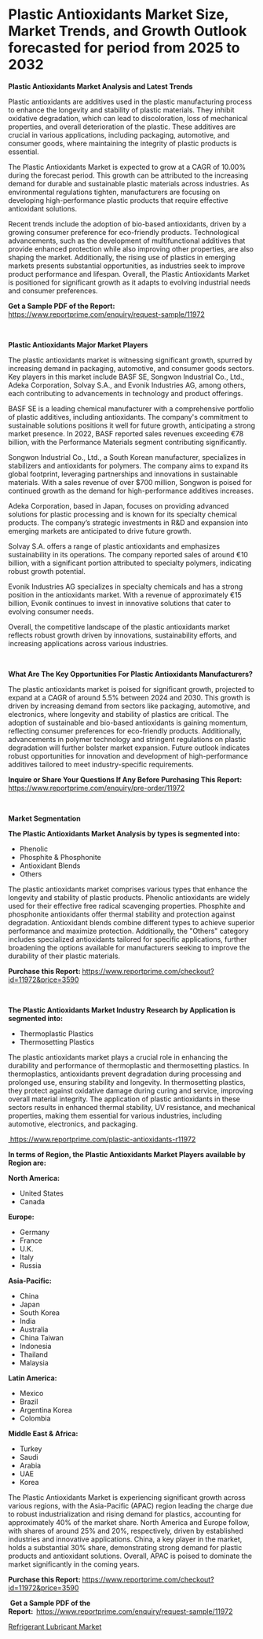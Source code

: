 <p><h1>Plastic Antioxidants Market Size, Market Trends, and Growth Outlook forecasted for period from 2025 to 2032</h1></p><p><strong>Plastic Antioxidants Market Analysis and Latest Trends</strong></p>
<p><p>Plastic antioxidants are additives used in the plastic manufacturing process to enhance the longevity and stability of plastic materials. They inhibit oxidative degradation, which can lead to discoloration, loss of mechanical properties, and overall deterioration of the plastic. These additives are crucial in various applications, including packaging, automotive, and consumer goods, where maintaining the integrity of plastic products is essential.</p><p>The Plastic Antioxidants Market is expected to grow at a CAGR of 10.00% during the forecast period. This growth can be attributed to the increasing demand for durable and sustainable plastic materials across industries. As environmental regulations tighten, manufacturers are focusing on developing high-performance plastic products that require effective antioxidant solutions. </p><p>Recent trends include the adoption of bio-based antioxidants, driven by a growing consumer preference for eco-friendly products. Technological advancements, such as the development of multifunctional additives that provide enhanced protection while also improving other properties, are also shaping the market. Additionally, the rising use of plastics in emerging markets presents substantial opportunities, as industries seek to improve product performance and lifespan. Overall, the Plastic Antioxidants Market is positioned for significant growth as it adapts to evolving industrial needs and consumer preferences.</p></p>
<p><strong>Get a Sample PDF of the Report:&nbsp;</strong> <a href="https://www.reportprime.com/enquiry/request-sample/11972?utm_campaign=2196&utm_medium=2&utm_source=Github&utm_content=ia&utm_term=17032025&utm_id=plastic-antioxidants">https://www.reportprime.com/enquiry/request-sample/11972</a></p>
<p>&nbsp;</p>
<p><strong>Plastic Antioxidants Major Market Players</strong></p>
<p><p>The plastic antioxidants market is witnessing significant growth, spurred by increasing demand in packaging, automotive, and consumer goods sectors. Key players in this market include BASF SE, Songwon Industrial Co., Ltd., Adeka Corporation, Solvay S.A., and Evonik Industries AG, among others, each contributing to advancements in technology and product offerings.</p><p>BASF SE is a leading chemical manufacturer with a comprehensive portfolio of plastic additives, including antioxidants. The company's commitment to sustainable solutions positions it well for future growth, anticipating a strong market presence. In 2022, BASF reported sales revenues exceeding €78 billion, with the Performance Materials segment contributing significantly.</p><p>Songwon Industrial Co., Ltd., a South Korean manufacturer, specializes in stabilizers and antioxidants for polymers. The company aims to expand its global footprint, leveraging partnerships and innovations in sustainable materials. With a sales revenue of over $700 million, Songwon is poised for continued growth as the demand for high-performance additives increases.</p><p>Adeka Corporation, based in Japan, focuses on providing advanced solutions for plastic processing and is known for its specialty chemical products. The company’s strategic investments in R&D and expansion into emerging markets are anticipated to drive future growth.</p><p>Solvay S.A. offers a range of plastic antioxidants and emphasizes sustainability in its operations. The company reported sales of around €10 billion, with a significant portion attributed to specialty polymers, indicating robust growth potential.</p><p>Evonik Industries AG specializes in specialty chemicals and has a strong position in the antioxidants market. With a revenue of approximately €15 billion, Evonik continues to invest in innovative solutions that cater to evolving consumer needs.</p><p>Overall, the competitive landscape of the plastic antioxidants market reflects robust growth driven by innovations, sustainability efforts, and increasing applications across various industries.</p></p>
<p>&nbsp;</p>
<p><strong>What Are The Key Opportunities For Plastic Antioxidants Manufacturers?</strong></p>
<p><p>The plastic antioxidants market is poised for significant growth, projected to expand at a CAGR of around 5.5% between 2024 and 2030. This growth is driven by increasing demand from sectors like packaging, automotive, and electronics, where longevity and stability of plastics are critical. The adoption of sustainable and bio-based antioxidants is gaining momentum, reflecting consumer preferences for eco-friendly products. Additionally, advancements in polymer technology and stringent regulations on plastic degradation will further bolster market expansion. Future outlook indicates robust opportunities for innovation and development of high-performance additives tailored to meet industry-specific requirements.</p></p>
<p><strong>Inquire or Share Your Questions If Any Before Purchasing This Report:</strong> <a href="https://www.reportprime.com/enquiry/pre-order/11972?utm_campaign=2196&utm_medium=2&utm_source=Github&utm_content=ia&utm_term=17032025&utm_id=plastic-antioxidants">https://www.reportprime.com/enquiry/pre-order/11972</a></p>
<p>&nbsp;</p>
<p><strong>Market Segmentation</strong></p>
<p><strong>The Plastic Antioxidants Market Analysis by types is segmented into:</strong></p>
<p><ul><li>Phenolic</li><li>Phosphite & Phosphonite</li><li>Antioxidant Blends</li><li>Others</li></ul></p>
<p><p>The plastic antioxidants market comprises various types that enhance the longevity and stability of plastic products. Phenolic antioxidants are widely used for their effective free radical scavenging properties. Phosphite and phosphonite antioxidants offer thermal stability and protection against degradation. Antioxidant blends combine different types to achieve superior performance and maximize protection. Additionally, the "Others" category includes specialized antioxidants tailored for specific applications, further broadening the options available for manufacturers seeking to improve the durability of their plastic materials.</p></p>
<p><strong>Purchase this Report:&nbsp;</strong><a href="https://www.reportprime.com/checkout?id=11972&price=3590&utm_campaign=2196&utm_medium=2&utm_source=Github&utm_content=ia&utm_term=17032025&utm_id=plastic-antioxidants">https://www.reportprime.com/checkout?id=11972&price=3590</a></p>
<p>&nbsp;</p>
<p><strong>The Plastic Antioxidants Market Industry Research by Application is segmented into:</strong></p>
<p><ul><li>Thermoplastic Plastics</li><li>Thermosetting Plastics</li></ul></p>
<p><p>The plastic antioxidants market plays a crucial role in enhancing the durability and performance of thermoplastic and thermosetting plastics. In thermoplastics, antioxidants prevent degradation during processing and prolonged use, ensuring stability and longevity. In thermosetting plastics, they protect against oxidative damage during curing and service, improving overall material integrity. The application of plastic antioxidants in these sectors results in enhanced thermal stability, UV resistance, and mechanical properties, making them essential for various industries, including automotive, electronics, and packaging.</p></p>
<p><a href="https://www.reportprime.com/plastic-antioxidants-r11972?utm_campaign=2196&utm_medium=2&utm_source=Github&utm_content=ia&utm_term=17032025&utm_id=plastic-antioxidants">&nbsp;https://www.reportprime.com/plastic-antioxidants-r11972</a></p>
<p><strong>In terms of Region, the Plastic Antioxidants Market Players available by Region are:</strong></p>
<p>
    <p> <strong> North America: </strong>
        <ul>
            <li>United States</li>
            <li>Canada</li>
        </ul>
        </p> 
    <p> <strong> Europe: </strong>
        <ul>
            <li>Germany</li>
            <li>France</li>
            <li>U.K.</li>
            <li>Italy</li>
            <li>Russia</li>
        </ul>
        </p> 
    <p> <strong> Asia-Pacific: </strong>
        <ul>
            <li>China</li>
            <li>Japan</li>
            <li>South Korea</li>
            <li>India</li>
            <li>Australia</li>
            <li>China Taiwan</li>
            <li>Indonesia</li>
            <li>Thailand</li>
            <li>Malaysia</li>
        </ul>
        </p> 
    <p> <strong> Latin America: </strong>
        <ul>
            <li>Mexico</li>
            <li>Brazil</li>
            <li>Argentina Korea</li>
            <li>Colombia</li>
        </ul>
        </p> 
    <p> <strong> Middle East & Africa: </strong>
        <ul>
            <li>Turkey</li>
            <li>Saudi</li>
            <li>Arabia</li>
            <li>UAE</li>
            <li>Korea</li>
        </ul>
    </p>
    </p>
<p><p>The Plastic Antioxidants Market is experiencing significant growth across various regions, with the Asia-Pacific (APAC) region leading the charge due to robust industrialization and rising demand for plastics, accounting for approximately 40% of the market share. North America and Europe follow, with shares of around 25% and 20%, respectively, driven by established industries and innovative applications. China, a key player in the market, holds a substantial 30% share, demonstrating strong demand for plastic products and antioxidant solutions. Overall, APAC is poised to dominate the market significantly in the coming years.</p></p>
<p><strong>Purchase this Report: </strong><a href="https://www.reportprime.com/checkout?id=11972&price=3590&utm_campaign=2196&utm_medium=2&utm_source=Github&utm_content=ia&utm_term=17032025&utm_id=plastic-antioxidants">https://www.reportprime.com/checkout?id=11972&price=3590</a></p>
<p>&nbsp;<strong>Get a Sample PDF of the Report:&nbsp;&nbsp;</strong><a href="https://www.reportprime.com/enquiry/request-sample/11972?utm_campaign=2196&utm_medium=2&utm_source=Github&utm_content=ia&utm_term=17032025&utm_id=plastic-antioxidants">https://www.reportprime.com/enquiry/request-sample/11972</a></p>
<p><strong></strong></p>
<p><p><a href="https://github.com/MarciaRunte/Market-Research-Report-List-2/blob/main/refrigerant-lubricant-market.md?utm_campaign=2196&utm_medium=2&utm_source=Github&utm_content=ia&utm_term=17032025&utm_id=plastic-antioxidants">Refrigerant Lubricant Market</a></p></p>